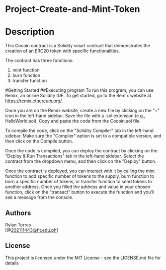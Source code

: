 # Project-Create-and-Mint-Token

# Description
This Cocoin contract is a Solidity smart contract that demonstrates the creation of an ERC20 token with specific functionalities.

The contract has three functions:

1. mint function
2. burn function
3. transfer function

#Getting Started
##Executing program
To run this program, you can use Remix, an online Solidity IDE. To get started, go to the Remix website at https://remix.ethereum.org/.

Once you are on the Remix website, create a new file by clicking on the "+" icon in the left-hand sidebar. Save the file with a .sol extension (e.g., HelloWorld.sol). Copy and paste the code from the Cocoin.sol file.

To compile the code, click on the "Solidity Compiler" tab in the left-hand sidebar. Make sure the "Compiler" option is set to a compatible version, and then click on the Compile button.

Once the code is compiled, you can deploy the contract by clicking on the "Deploy & Run Transactions" tab in the left-hand sidebar. Select the contract from the dropdown menu, and then click on the "Deploy" button.

Once the contract is deployed, you can interact with it by calling the mint function to add specific number of tokens to the supply, burn function to burn a specific number of tokens, or transfer function to send tokens to another address. Once you filled the address and value in your chosen function, click on the "transact" button to execute the function and you'll see a message from the console.

## Authors

Rylan Torres  
[@202111443@fit.edu.ph]


## License

This project is licensed under the MIT License - see the LICENSE.md file for details
